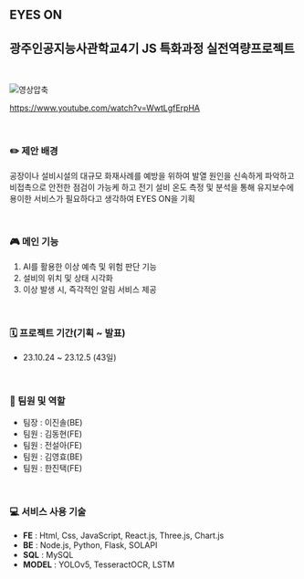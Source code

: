 ## EYES ON
## 광주인공지능사관학교4기 JS 특화과정 실전역량프로젝트

<br/>

![영상압축](https://github.com/hanjintaek/eyes-on-project/assets/85220863/adbafd22-90b7-4414-8780-2475103c677c)

https://www.youtube.com/watch?v=WwtLgfErpHA

<br/>

### ✏️ 제안 배경
공장이나 설비시설의 대규모 화재사례를 예방을 위하여 발열 원인을 신속하게 파악하고 비접촉으로 안전한 점검이 가능케 하고 
전기 설비 온도 측정 및 분석을 통해 유지보수에 용이한 서비스가 필요하다고 생각하여 EYES ON을 기획

<br/>

### 🎮 메인 기능
1. AI를 활용한 이상 예측 및 위험 판단 기능
2. 설비의 위치 및 상태 시각화
3. 이상 발생 시, 즉각적인 알림 서비스 제공
   
<br/>



### 🗓️ 프로젝트 기간(기획 ~ 발표)
* 23.10.24 ~ 23.12.5 (43일)

<br/>

### 🫵 팀원 및 역할
* 팀장 : 이진솔(BE)
* 팀원 : 김동현(FE)
* 팀원 : 전설아(FE)
* 팀원 : 김영효(BE)
* 팀원 : 한진택(FE)

<br/>

### 💻 서비스 사용 기술
- **FE** : Html, Css, JavaScript, React.js, Three.js, Chart.js
- **BE** : Node.js, Python, Flask, SOLAPI
- **SQL** : MySQL
- **MODEL** : YOLOv5, TesseractOCR, LSTM

